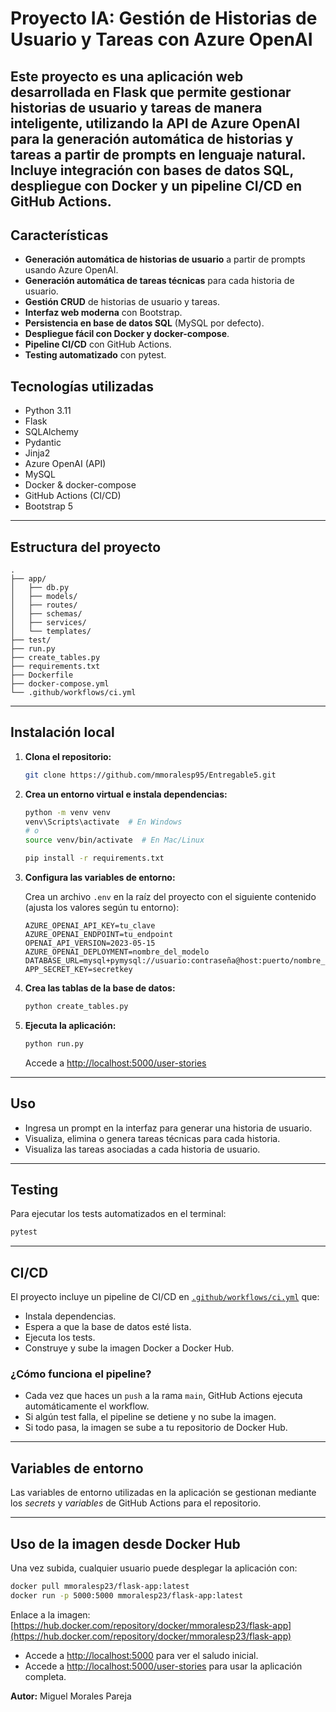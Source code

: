 # Proyecto IA: Gestión de Historias de Usuario y Tareas con Azure OpenAI

Este proyecto es una aplicación web desarrollada en Flask que permite gestionar historias de usuario y tareas de manera inteligente, utilizando la API de Azure OpenAI para la generación automática de historias y tareas a partir de prompts en lenguaje natural. Incluye integración con bases de datos SQL, despliegue con Docker y un pipeline CI/CD en GitHub Actions.
---
## Características

- **Generación automática de historias de usuario** a partir de prompts usando Azure OpenAI.
- **Generación automática de tareas técnicas** para cada historia de usuario.
- **Gestión CRUD** de historias de usuario y tareas.
- **Interfaz web moderna** con Bootstrap.
- **Persistencia en base de datos SQL** (MySQL por defecto).
- **Despliegue fácil con Docker y docker-compose**.
- **Pipeline CI/CD** con GitHub Actions.
- **Testing automatizado** con pytest.

## Tecnologías utilizadas

- Python 3.11
- Flask
- SQLAlchemy
- Pydantic
- Jinja2
- Azure OpenAI (API)
- MySQL
- Docker & docker-compose
- GitHub Actions (CI/CD)
- Bootstrap 5
---

## Estructura del proyecto

```
.
├── app/
│   ├── db.py
│   ├── models/
│   ├── routes/
│   ├── schemas/
│   ├── services/
│   └── templates/
├── test/
├── run.py
├── create_tables.py
├── requirements.txt
├── Dockerfile
├── docker-compose.yml
└── .github/workflows/ci.yml
```
---

## Instalación local

1. **Clona el repositorio:**
   ```bash
   git clone https://github.com/mmoralesp95/Entregable5.git
   ```
2. **Crea un entorno virtual e instala dependencias:**
   ```bash
   python -m venv venv
   venv\Scripts\activate  # En Windows
   # o
   source venv/bin/activate  # En Mac/Linux

   pip install -r requirements.txt
   ```
3. **Configura las variables de entorno:**

   Crea un archivo `.env` en la raíz del proyecto con el siguiente contenido (ajusta los valores según tu entorno):

   ```
   AZURE_OPENAI_API_KEY=tu_clave
   AZURE_OPENAI_ENDPOINT=tu_endpoint
   OPENAI_API_VERSION=2023-05-15
   AZURE_OPENAI_DEPLOYMENT=nombre_del_modelo
   DATABASE_URL=mysql+pymysql://usuario:contraseña@host:puerto/nombre_basedatos
   APP_SECRET_KEY=secretkey
   ```

4. **Crea las tablas de la base de datos:**
   ```bash
   python create_tables.py
   ```

5. **Ejecuta la aplicación:**
   ```bash
   python run.py
   ```
   Accede a [http://localhost:5000/user-stories](http://localhost:5000/user-stories)

---

## Uso

- Ingresa un prompt en la interfaz para generar una historia de usuario.
- Visualiza, elimina o genera tareas técnicas para cada historia.
- Visualiza las tareas asociadas a cada historia de usuario.
---

## Testing

Para ejecutar los tests automatizados en el terminal:
```sh
pytest
```
---
## CI/CD

El proyecto incluye un pipeline de CI/CD en [`.github/workflows/ci.yml`](.github/workflows/ci.yml) que:

- Instala dependencias.
- Espera a que la base de datos esté lista.
- Ejecuta los tests.
- Construye y sube la imagen Docker a Docker Hub.

### ¿Cómo funciona el pipeline?

- Cada vez que haces un `push` a la rama `main`, GitHub Actions ejecuta automáticamente el workflow.
- Si algún test falla, el pipeline se detiene y no sube la imagen.
- Si todo pasa, la imagen se sube a tu repositorio de Docker Hub.

---

## Variables de entorno

Las variables de entorno utilizadas en la aplicación se gestionan mediante los *secrets* y *variables* de GitHub Actions para el repositorio.

---

## Uso de la imagen desde Docker Hub

Una vez subida, cualquier usuario puede desplegar la aplicación con:
```bash
docker pull mmoralesp23/flask-app:latest
docker run -p 5000:5000 mmoralesp23/flask-app:latest
```
Enlace a la imagen: [https://hub.docker.com/repository/docker/mmoralesp23/flask-app](https://hub.docker.com/repository/docker/mmoralesp23/flask-app)

- Accede a [http://localhost:5000](http://localhost:5000) para ver el saludo inicial.
- Accede a [http://localhost:5000/user-stories](http://localhost:5000/user-stories) para usar la aplicación completa.


**Autor:** Miguel Morales Pareja


